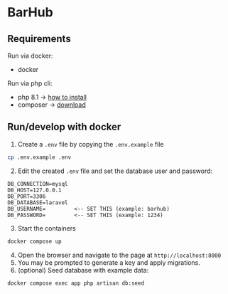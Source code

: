 # BarHub
## Requirements
Run via docker:
- docker

Run via php cli:
- php 8.1 -> [how to install](https://www.geeksforgeeks.org/how-to-install-php-in-windows-10/)
- composer -> [download](https://getcomposer.org/download/)

## Run/develop with docker
1. Create a `.env` file by copying the `.env.example` file
```bash
cp .env.example .env
```
2. Edit the created `.env` file and set the database user and password:
```env
DB_CONNECTION=mysql
DB_HOST=127.0.0.1
DB_PORT=3306
DB_DATABASE=laravel
DB_USERNAME=         <-- SET THIS (example: barhub)
DB_PASSWORD=         <-- SET THIS (example: 1234)
```
3. Start the containers
```bash
docker compose up
```
4. Open the browser and navigate to the page at `http://localhost:8000`
5. You may be prompted to generate a key and apply migrations.
6. (optional) Seed database with example data:
```bash
docker compose exec app php artisan db:seed
```

